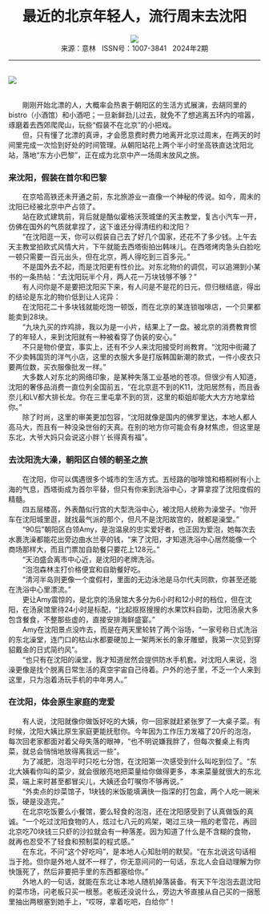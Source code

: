 # <center>最近的北京年轻人，流行周末去沈阳</center>

<div align=center><img src="http://fslib.vip.qikan.cn/img.ashx?key=%d7%f7%d5%df%a3%baLily"></div>

<center>来源：意林   ISSN号：1007-3841   2024年2期</center>

* * *

<br>![](http://img.resource.qikan.cn/markvip/qkimages/yili/yili202402/yili20240219-1-l.jpg)

  
<br>　　剛刚开始北漂的人，大概率会热衷于朝阳区的生活方式展演，去胡同里的bistro（小酒馆）和小酒吧；一旦新鲜劲儿过去，就免不了想逃离五环内的喧嚣，琢磨着去西郊爬爬山，玩些“假装不在北京”的小把戏。  
　　但，只有懂了北漂的真谛，才会愿意费时费力地离开北京过周末，在两天的时间里完成一次恰到好处的时间管理。从朝阳站花上两个半小时坐高铁直达沈阳北站，落地“东方小巴黎”，正在成为北京中产一场周末放风之旅。

### 来沈阳，假装在首尔和巴黎

  
　　在京哈高铁还未开通之前，东北旅游业一直像一个神秘的传说。如今，周末的沈阳已经被北京中产占领了。  
　　站在欧式建筑前，背后就是酷似霍格沃茨城堡的天主教堂，复古小汽车一开，仿佛在国外的气质就拿捏了，这下谁还分得清纽约和沈阳？  
　　“在沈阳逛一天，你可以假装自己去了好几个国家，还花不了多少钱。上午去天主教堂拍欧式风情大片，下午就能去西塔街拍出韩味儿。在西塔烤肉急头白脸吃一顿只需要一百元出头，但在北京，两人得吃到三百多元。”  
　　不是国外去不起，而是沈阳更有性价比。对东北物价的调侃，可以追溯到小某书的一条热帖：“去沈阳玩半个月，两人花一万块钱够不够？”  
　　有人问你是不是要把沈阳买下来，有人问是不是花的日元，但归根结底，得出的结论是东北的物价低到让人诧异：  
　　在沈阳花二十多块钱就能吃饱一顿饭，而在北京的某连锁咖啡店，一个贝果都能卖到28块。  
　　“九块九买的炸鸡排，我以为是一小片，结果上了一盘。被北京的消费教育惯了的年轻人，来到沈阳就有一种被看穿了伪装的安心。”  
　　不只是物价便宜，事实上，还有不少人来沈阳接受时尚教育。“沈阳中街藏了不少卖韩国货的洋气小店，这里的衣服大多是打版韩国新潮的款式，一件小皮衣只要两位数，买衣服像批发一样。”  
　　大多数人对东北的网络印象，是某种失落工业基地的苍凉。但很少有人知道，沈阳的奢侈品消费一直位列全国前五，“在北京逛不到的K11，沈阳居然有，而且香奈儿和LV都大排长龙。你在三里屯拿不到的货，这里的柜姐却能大大方方地拿给你。”  
　　除了时尚，这里的审美更加包容，“沈阳就像是国内的佛罗里达，本地人都人高马大，而且有一种没染世俗的天真。在别的地方你可能会有身材焦虑，但这里是东北，大爷大妈只会说这小胖丫长得真有福”。

### 去沈阳洗大澡，朝阳区白领的朝圣之旅

  
　　在沈阳，你可以偶遇很多个城市的生活方式。五经路的咖啡馆和梧桐树有小上海的气息，西塔街成为首尔平替，但只有你来到洗浴中心，才算拿捏了沈阳度假的精髓。  
　　四五层楼高，外表酷似行宫的大型洗浴中心，被沈阳人统称为澡堂子。“你开车在沈阳城里逛，就找最气派的那个，但凡不是沈阳故宫的，就都是澡堂。”  
　　“90后”朝阳区白领Amy，是泡温泉的忠实爱好者，也正因为爱泡，她每次去水裹洗澡都能花出旁边曲水兰亭的钱，“来了沈阳，才知道洗浴中心居然能像一个商场那样大，而且门票加自助餐只要花上128元。”  
　　“天泊盛会离市中心近，是沈阳的老牌洗浴。  
　　“泡泡森林主打价格便宜和自助餐好吃。  
　　“清河半岛则更像一个度假村，里面的无边泳池是马尔代夫同款，你甚至还能在洗浴中心里漂流。”  
　　更让Amy震惊的，是北京的汤泉馆大多分为6小时和12小时的档位，但在沈阳，在汤泉馆里待24小时是标配，“比起抠抠搜搜的水果饮料自助，沈阳汤泉大多包含餐食，不整那些虚的，直接安排海鲜盛宴。”  
　　Amy在沈阳景点没咋去，而是在两天里轮转了两个浴场，“一家号称日式洗浴的东北澡堂，连门口的枯山水都要硬加上一架两米长的象牙雕塑，我第一次见到穿貂戴金的日式简约风”。  
　　“也只有在沈阳的澡堂，我才知道居然会提供防水手机套。对沈阳人来说，泡澡更像是找个脱离日常生活的真空宇宙自己待着。户外的池子里，不乏一个人来到这里，只为泡着汤玩手机的中年男人。”

### 在沈阳，体会原生家庭的宠爱

  
　　有人说，沈阳就像你做饭好吃的大姨，你一回家就赶紧张罗了一大桌子菜。有时候，沈阳大姨比原生家庭更能抚慰你。今年因为工作压力发福了20斤的泡泡，每次回老家都面对着父母失落的眼神，“也不明说嫌我胖了，但每次餐桌上有肉菜，就总会悄悄地放得离我远一些”。  
　　为了减肥，泡泡平时只吃七分饱，在沈阳第一次感受到什么叫吃到位了。“东北大姨看你叫的菜少，就会很敞亮地把菜量给你做得更多，本来菜量就很大的东北菜，端上来时甚至都冒尖儿，大姨还会叮嘱你不够再说。”  
　　“外卖点的炒菜馆子，1块钱的米饭能填满快一指深的打包盒，两个人吃一碗米饭，硬是没造完。”  
　　在北京吃饭要么小餐馆，要么轻食的泡泡，还在沈阳感受到了认真做饭的真诚。“一个吃过沈阳食物的人，炫过七八元的鸡架，喝过三块一瓶的老雪花，再回北京吃70块钱三只虾的沙拉就会有一种落差。因为知道了什么是不含糊的食物，就再也忍受不了轻食和预制菜的程式感。”  
　　在东北，不问“这个好吃吗”，是本地人心知肚明的默契。“在东北说这句话相当于抢。但你是外地人就不一样了，你无意间问的一句话，东北人会自动理解为你快饿死了，然后非要把手里的东西都塞给你。”  
　　外地人的一句话，就能在东北让本地人随机掉落装备。有天下午泡泡去逛沈阳的菜市场，问老板只买一根葱。老板还没说什么，旁边大爷直接从自己买的一捆葱里抽出两根塞到她手上，“哎呀，拿着吃吧，白给你”！
